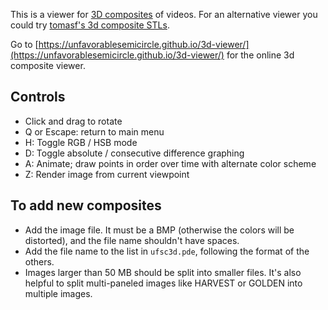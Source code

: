 This is a viewer for [3D composites](http://www.unfavorablesemicircle.com/wiki/3D_Composite) of videos. For an alternative viewer you could try [tomasf's 3d composite STLs](http://tomasf.se/projects/semi/stl.html?path=BREADTH_composite3D.stl).

Go to [https://unfavorablesemicircle.github.io/3d-viewer/](https://unfavorablesemicircle.github.io/3d-viewer/) for the online 3d composite viewer.

## Controls ##
- Click and drag to rotate
- Q or Escape: return to main menu
- H: Toggle RGB / HSB mode
- D: Toggle absolute / consecutive difference graphing
- A: Animate; draw points in order over time with alternate color scheme
- Z: Render image from current viewpoint

## To add new composites ##
- Add the image file. It must be a BMP (otherwise the colors will be distorted), and the file name shouldn't have spaces.
- Add the file name to the list in `ufsc3d.pde`, following the format of the others.
- Images larger than 50 MB should be split into smaller files. It's also helpful to split multi-paneled images like HARVEST or GOLDEN into multiple images.
